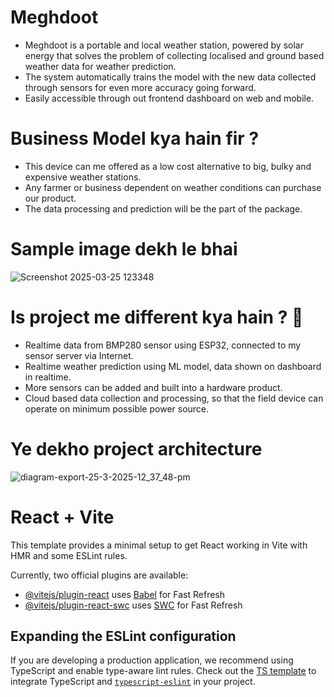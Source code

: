 # Meghdoot
- Meghdoot is a portable and local weather station, powered by solar energy that solves the problem of collecting localised and ground based weather data for weather prediction.
- The system automatically trains the model with the new data collected through sensors for even more accuracy going forward.
- Easily accessible through out frontend dashboard on web and mobile.

# Business Model kya hain fir ?
- This device can me offered as a low cost alternative to big, bulky and expensive weather stations.
- Any farmer or business dependent on weather conditions can purchase our product.
- The data processing and prediction will be the part of the package.
  
# Sample image dekh le bhai
![Screenshot 2025-03-25 123348](https://github.com/user-attachments/assets/511dbdf4-e19d-4407-8fc7-09d5c858e54e)

# Is project me different kya hain ? 🤔
- Realtime data from BMP280 sensor using ESP32, connected to my sensor server via Internet.
- Realtime weather prediction using ML model, data shown on dashboard in realtime.
- More sensors can be added and built into a hardware product.
- Cloud based data collection and processing, so that the field device can operate on minimum possible power source.

# Ye dekho project architecture
![diagram-export-25-3-2025-12_37_48-pm](https://github.com/user-attachments/assets/83f528ae-20fc-4e33-bba2-dd992cdc4344)

# React + Vite

This template provides a minimal setup to get React working in Vite with HMR and some ESLint rules.

Currently, two official plugins are available:

- [@vitejs/plugin-react](https://github.com/vitejs/vite-plugin-react/blob/main/packages/plugin-react/README.md) uses [Babel](https://babeljs.io/) for Fast Refresh
- [@vitejs/plugin-react-swc](https://github.com/vitejs/vite-plugin-react-swc) uses [SWC](https://swc.rs/) for Fast Refresh

## Expanding the ESLint configuration

If you are developing a production application, we recommend using TypeScript and enable type-aware lint rules. Check out the [TS template](https://github.com/vitejs/vite/tree/main/packages/create-vite/template-react-ts) to integrate TypeScript and [`typescript-eslint`](https://typescript-eslint.io) in your project.
